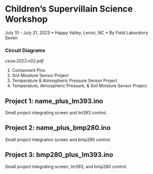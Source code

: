 # Children’s Supervillain Science Workshop
July 10 - July 21, 2023 * Happy Valley, Lenoir, NC *  By Field Laboratory Seven

### Circuit Diagrams
_cssw.2023.v02.pdf_

1. Component Pins
2. Soil Moisture Sensor Project
3. Temperature & Atmospheric Pressure Sensor Project
4. Temperature, Atmospheric Pressure, & Soil Moisture Sensor Project

## Project 1: name_plus_lm393.ino
Small project integrating screen and lm393 control.

## Project 2: name_plus_bmp280.ino
Small project integration screen and bmp280 control.

## Project 3: bmp280_plus_lm393.ino
Small project integrating screen, lm393, and bmp280 control.
